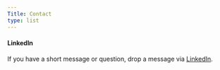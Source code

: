 ```yaml
---
Title: Contact
type: list
---
```



#### LinkedIn

If you have a short message or question, drop a message via [LinkedIn](https://www.linkedin.com/in/heycharlola/).

<!-- #### Email
For enquiries or longer messages, please email me. -->
